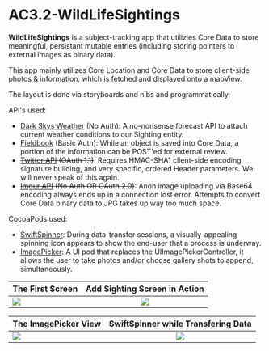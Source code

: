# AC3.2-WildLifeSightings

**WildLifeSightings** is a subject-tracking app that utilizies Core Data to store meaningful, persistant mutable entries (including storing pointers to external images as binary data). 

This app mainly utilizes Core Location and Core Data to store client-side photos & information, which is fetched and displayed onto a mapView. 

The layout is done via storyboards and nibs and programmatically.

API's used:
- [Dark Skys Weather](https://darksky.net/dev/) (No Auth): A no-nonsense forecast API to attach current weather conditions to our Sighting entity.
- [Fieldbook](https://fieldbook.com/) (Basic Auth): While an object is saved into Core Data, a portion of the information can be POST'ed for external review.
- ~~[Twitter API](https://dev.twitter.com/overview/api) (OAuth 1.1)~~: Requires HMAC-SHA1 client-side encoding, signature building, and very specific, ordered Header parameters. We will never speak of this again.
- ~~[Imgur API](https://api.imgur.com/) (No Auth OR OAuth 2.0)~~: Anon image uploading via Base64 encoding always ends up in a connection lost error. Attempts to convert Core Data binary data to JPG takes up way too much space.

CocoaPods used: 
- [SwiftSpinner](https://github.com/icanzilb/SwiftSpinner): During data-transfer sessions, a visually-appealing spinning icon appears to show the end-user that a process is underway.
- [ImagePicker](https://github.com/hyperoslo/ImagePicker): A UI pod that replaces the UIImagePickerController, it allows the user to take photos and/or choose gallery shots to append, simultaneously.


| The First Screen        | Add Sighting Screen in Action           | 
| ------------- |:-------------:| 
| ![](http://i.imgur.com/HHf8cPRl.jpg)      | ![](http://i.imgur.com/TxjG55Tl.jpg) | 

| The ImagePicker View        | SwiftSpinner while Transfering Data           | 
| ------------- |:-------------:| 
| ![](http://i.imgur.com/5kL7YKgl.jpg)      | ![](http://i.imgur.com/cPOzingl.jpg) | 
